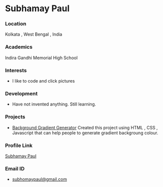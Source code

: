 # Subhamay Paul

### Location

Kolkata , West Bengal , India

### Academics

Indira Gandhi Memorial High School

### Interests

- I like to code and click pictures

### Development

- Have not invented anything. Still learning.

### Projects

- [Background Gradient Generator](https://github.com/Subho-codegeek/backgroung-generator) Created this project using HTML , CSS , Javascript that can help people to generate gradient backgroung colour.

### Profile Link

[Subhamay Paul](https://github.com/Subho-codegeek)

### Email ID

- subhomaypaul@gmail.com